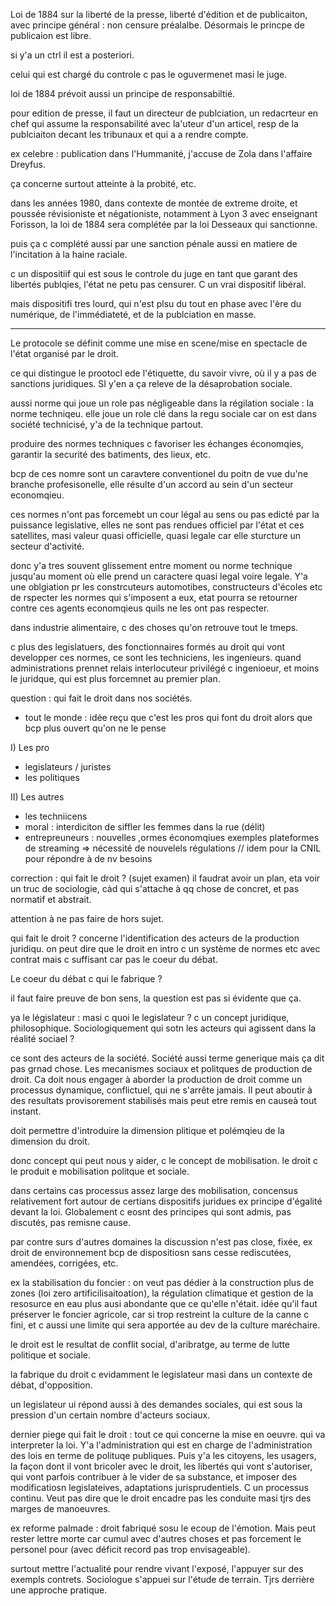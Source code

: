 Loi de 1884 sur la liberté de la presse, liberté d'édition et de publicaiton, avec principe général : non censure préalalbe. Désormais le princpe de publicaion est libre.

si y'a un ctrl il est a posteriori.

celui qui est chargé du controle c pas le oguvermenet masi le juge.

loi de 1884 prévoit aussi un principe de responsabiltié. 

pour edition de presse, il faut un directeur de publciation, un redacrteur en chef qui assume la responsabilité avec la'uteur d'un articel, resp de la publciaiton decant les tribunaux et qui a a rendre compte. 

ex celebre : publication dans l'Hummanité, j'accuse de Zola dans l'affaire Dreyfus.

ça concerne surtout atteinte à la probité, etc.

dans les années 1980, dans contexte de montée de extreme droite, et poussée révisioniste et négationiste, notamment à Lyon 3 avec enseignant Forisson, la loi de 1884 sera complétée par la loi Desseaux qui sanctionne. 

puis ça c complété aussi par une sanction pénale aussi en matiere de l'incitation à la haine raciale. 

c un dispositiif qui est sous le controle du juge en tant que garant des libertés publqies, l'état ne petu pas censurer. C un vrai dispositif libéral. 

mais dispositifi tres lourd, qui n'est plsu du tout en phase avec l'ère du numérique, de l'immédiateté, et de la publciation en masse. 

---

Le protocole se définit comme une mise en scene/mise en spectacle de l'état organisé par le droit.

ce qui distingue le prootocl ede l'étiquette, du savoir vivre, où il y a pas de sanctions juridiques. SI y'en a ça releve de la désaprobation sociale. 

aussi norme qui joue un role pas négligeable dans la régilation sociale : la norme techniqeu. elle joue un role clé dans la regu sociale car on est dans société technicisé, y'a de la technique partout. 

produire des normes techniques c favoriser les échanges économqies, garantir la securité des batiments, des lieux, etc.

bcp de ces nomre sont un caravtere conventionel du poitn de vue du'ne branche profesisonelle, elle résulte d'un accord au sein d'un secteur economqieu. 

ces normes n'ont pas forcemebt un cour légal au sens ou pas edicté par la puissance legislative, elles ne sont pas rendues officiel par l'état et ces satellites, masi valeur quasi officielle, quasi legale car elle sturcture un secteur d'activité.

donc y'a tres souvent glissement entre moment ou norme technique jusqu'au moment où elle prend un caractere quasi legal voire legale. Y'a une oblgiation pr les constrcuteurs automotibes, constructeurs d'écoles etc de rspecter les normes qui s'imposent a eux, etat pourra se retourner contre ces agents economqieus quils ne les ont pas respecter.

dans industrie alimentaire, c des choses qu'on retrouve tout le tmeps.

c plus des legislatuers, des fonctionnaires formés au droit qui vont developper ces normes, ce sont les techniciens, les ingenieurs. quand administrations prennet relais interlocuteur privilégé c ingenioeur, et moins le juridque, qui est plus forcemnet au premier plan.

question : qui fait le droit dans nos sociétés.
- tout le monde : 
idée reçu que c'est les pros qui font du droit alors que bcp plus ouvert qu'on ne le pense

I) Les pro


- legislateurs / juristes
- les politiques 

II) Les autres
- les techniicens
- moral : interdiciton de siffler les femmes dans la rue (délit)
- entrepreuneurs : nouvelles ,ormes économqiues exemples plateformes de streaming => nécessité de nouvelels régulations // idem pour la CNIL pour répondre à de nv besoins

correction : qui fait le droit ? (sujet examen)
il faudrat avoir un plan, eta voir un truc de sociologie, càd qui s'attache à qq chose de concret, et pas normatif et abstrait.

attention à ne pas faire de hors sujet. 

qui fait le droit ? concerne l'identification des acteurs de la production juridiqu. on peut dire que le droit en intro c un système de normes etc avec contrat mais c suffisant car pas le coeur du débat.

Le coeur du débat c qui le fabrique ? 

il faut faire preuve de bon sens, la question est pas si évidente que ça.

ya le législateur : masi c quoi le legislateur ? c un concept juridique, philosophique. Sociologiquement qui sotn les acteurs qui agissent dans la réalité sociael ? 

ce sont des acteurs de la société. Société aussi terme generique mais ça dit pas grnad chose. Les mecanismes sociaux et politques de production de droit. Ca doit nous engager à aborder la production de droit comme un processus dynamique, conflictuel, qui ne s'arrête jamais. Il peut aboutir à des resultats provisorement stabilisés mais peut etre remis en causeà tout instant. 

doit permettre d'introduire la dimension plitique et polémqieu de la dimension du droit.

donc concept qui peut nous y aider, c le concept de mobilisation. le droit c le produit e mobilisation politque et sociale.

dans certains cas processus assez large des mobilisation, concensus relativement fort autour de certians dispositifs juridues ex principe d'égalité devant la loi. Globalement c eosnt des principes qui sont admis, pas discutés, pas remisne cause.

par contre surs d'autres domaines la discussion n'est pas close, fixée, ex droit de environnement bcp de dispositiosn sans cesse rediscutées, amendées, corrigées, etc. 

ex la stabilisation du foncier : on veut pas dédier à la construction plus de zones (loi zero artificilisaitoation), la régulation climatique et gestion de la resosurce en eau plus ausi abondante que ce qu'elle n'était. idée qu'il faut préserver le foncier agricole, car si trop restreint la culture de la canne c fini, et c aussi une limite qui sera apportée au dev de la culture maréchaire.

le droit est le resultat de conflit social, d'aribratge, au terme de lutte politique et sociale. 

la fabrique du droit c evidamment le legislateur masi dans un contexte de débat, d'opposition. 

un legislateur ui répond aussi à des demandes sociales, qui est sous la pression d'un certain nombre d'acteurs sociaux.

dernier piege qui fait le droit : tout ce qui concerne la mise en oeuvre. qui va interpreter la loi. Y'a l'administration qui est en charge de l'administration des lois en terme de polituqe publiques. Puis y'a les citoyens, les usagers, la façon dont il vont bricoler avec le droit, les libertés qui vont s'autoriser, qui vont parfois contribuer à le vider de sa substance, et imposer des modificatiosn legislateives, adaptations jurisprudentiels. C un processus continu. Veut pas dire que le droit encadre pas les conduite masi tjrs des marges de manoeuvres.

ex reforme palmade : droit fabriqué sosu le ecoup de l'émotion. Mais peut rester lettre morte car cumul avec d'autres choses et pas forcement le personel pour (avec déficit record pas trop envisageable). 

surtout mettre l'actualité pour rendre vivant l'exposé, l'appuyer sur des exempls contrets. Sociologue s'appuei sur l'étude de terrain. Tjrs derrière une approche pratique.

